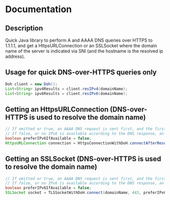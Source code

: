 # Documentation

## Description

Quick Java library to perform A and AAAA DNS queries over HTTPS to 1.1.1.1, and get a HttpsURLConnection or an SSLSocket where the domain name of the server is indicated via SNI (and the hostname is the resolved ip address).

## Usage for quick DNS-over-HTTPS queries only

```java
Doh client = new Doh();
List<String> ipv4Results = client.resIPv4(domainName);
List<String> ipv6Results = client.resIPv6(domainName);
```

## Getting an HttpsURLConnection (DNS-over-HTTPS is used to resolve the domain name)

```java
// If omitted or true, an AAAA DNS request is sent first, and the first returned IPv6 is used.
// If false, or no IPv6 is available according to the DNS response, an A DNS request is sent, and the first returned IPv4 is used.
boolean preferIPv6IfAvailable = false;
HttpsURLConnection connection = HttpsConnectionWithDoH.connectAfterResolvingViaDoH(<domain-name-here>, <subresource-here>, preferIPv6IfAvailable);
```

## Getting an SSLSocket (DNS-over-HTTPS is used to resolve the domain name)

```java
// If omitted or true, an AAAA DNS request is sent first, and the first returned IPv6 is used.
// If false, or no IPv6 is available according to the DNS response, an A DNS request is sent, and the first returned IPv4 is used.
boolean preferIPv6IfAvailable = false;
SSLSocket socket = TLSSocketWithDoH.connect(domainName, 443, preferIPv6IfAvailable);
```
